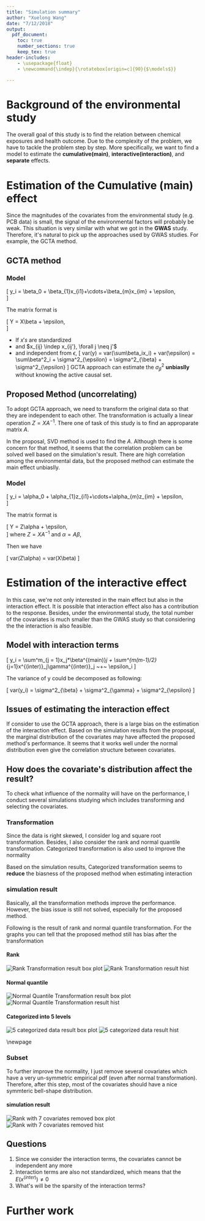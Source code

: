```yaml
---
title: "Simulation summary"
author: "Xuelong Wang"
date: "7/12/2018"
output: 
  pdf_document:
    toc: true
    number_sections: true
    keep_tex: true
header-includes:
    - \usepackage{float}
    - \newcommand{\indep}{\rotatebox[origin=c]{90}{$\models$}}

---
```




# Background of the environmental study

The overall goal of this study is to find the relation between chemical exposures and health outcome. Due to the complexity of the problem, we have to tackle the problem step by step. More specifically, we want to find a model to estimate the __cumulative(main)__, __interactive(interaction)__, and __separate__ effects.

# Estimation of the Cumulative (main) effect

Since the magnitudes of the covariates from the environmental study (e.g. PCB data) is small, the signal of the environmental factors will probably be weak. This situation is very similar with what we got in the __GWAS__ study. Therefore, it's natural to pick up the approaches used by GWAS studies. For example, the GCTA method. 

## GCTA method 


### Model

\[
  y_i = \beta_0 + \beta_{1}x_{i1}+\cdots+\beta_{m}x_{im} + \epsilon,    
\]

The matrix format is 

\[
  Y = X\beta + \epsilon,    
\]

- If $x's$ are standardized 
- and $x_{ij} \indep x_{ij'}, \forall j \neq j'$
- and independent from $\epsilon$, 
\[
  var(y) = var(\sum\beta_ix_i) + var(\epsilon) = \sum\beta^2_i + \sigma^2_{\epsilon} = \sigma^2_{\beta} + \sigma^2_{\epsilon}
\]
GCTA approach can estimate the $\sigma^2_\beta$ __unbiaslly__ without knowing the active causal set.  

## Proposed Method (__uncorrelating__)
To adopt GCTA approach, we need to transform the original data so that they are independent to each other. The transformation is actually a linear operation $Z = XA^{-1}$. There one of task of this study is to find an approparate matrix $A$.

In the proposal, SVD method is used to find the $A$. Although there is some concern for that method, it seems that the correlation problem can be solved well based on the simulation's result. There are high correlation among the environmental data, but the proposed method can estimate the main effect unbiaslly. 

### Model 

\[
  y_i = \alpha_0 + \alpha_{1}z_{i1}+\cdots+\alpha_{m}z_{im} + \epsilon,    
\]

The matrix format is 

\[
  Y = Z\alpha + \epsilon,    
\]
where $Z = XA^{-1}$ and $\alpha = A\beta$,

Then we have 

\[
  var(Z\alpha) = var(X\beta)
\]



# Estimation of the interactive effect

In this case, we're not only interested in the main effect but also in the interaction effect. It is possible that interaction effect also has a contribution to the response. Besides, under the environmental study, the total number of the covariates is much smaller than the GWAS study so that considering the the interaction is also feasible. 

## Model with interaction terms

\[
  y_i = \sum^m_{j = 1}x_j*\beta^{(main)}_j + \sum^{m(m-1)/2}_{j=1}x^{(inter)}_j\gamma^{(inter)}_j ~+~ \epsilon_i
\]

The variance of y could be decomposed as following:

\[
  var(y_i) = \sigma^2_{\beta} + \sigma^2_{\gamma} + \sigma^2_{\epsilon}
\]

## Issues of estimating the interaction effect

If consider to use the GCTA approach, there is a large bias on the estimation of the interaction effect. Based on the simulation results from the proposal, the marginal distribution of the covariates may have affected the proposed method's performance. It seems that it works well under the normal distribution even give the correlation structure between covariates. 

## How does the covariate's distribution affect the result? 
To check what influence of the normality will have on the performance, I conduct several simulations studying which includes transforming and selecting the covariates. 

### Transformation
Since the data is right skewed, I consider log and square root transformation.  Besides, I also consider the rank and normal quantile transformation. Categorized transformation is also used to improve the normality

Based on the simulation results, Categorized transformation seems to __reduce__ the biasness of the proposed method when estimating interaction


### simulation result
Basically, all the transformation methods improve the performance. However, the bias issue is still not solved, especially for the proposed method.  

Following is the result of rank and normal quantile transformation. For the graphs you can tell that the proposed method still has bias after the transformation

#### Rank
![Rank Transformation result box plot](./Transformation_simulation_files/figure-html/unnamed-chunk-15-1.png)
![Rank Transformation result hist](./Transformation_simulation_files/figure-html/unnamed-chunk-16-1.png)

#### Normal quantile
![Normal Quantile Transformation result box plot](./Transformation_simulation_files/figure-html/unnamed-chunk-18-1.png)
![Normal Quantile Transformation result hist](./Transformation_simulation_files/figure-html/unnamed-chunk-19-1.png)

#### Categorized into 5 levels
![5 categorized data result box plot](./Categorize_simulation_files/figure-html/unnamed-chunk-5-1.png)
![5 categorized data result hist](./Categorize_simulation_files/figure-html/unnamed-chunk-6-1.png)


\newpage

### Subset
To further improve the normality, I just remove several covariates which have a very un-symmetric empirical pdf (even after normal transformation). Therefore, after this step,  most of the covariates should have a nice symmteric bell-shape distribution.  

#### simulation result
![Rank with 7 covariates removed box plot](./Subsetting_simulation_files/figure-html/unnamed-chunk-2-1.png)
![Rank with 7 covariates removed hist](./Subsetting_simulation_files/figure-html/unnamed-chunk-3-1.png)

## Questions 
1. Since we consider the interaction terms, the covariates cannot be independent any more
2. Interaction terms are also not standardized, which means that the $E(x^{(inter)}) \neq 0$
3. What's will be the sparsity of the interaction terms?

# Further work
